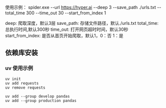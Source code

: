 使用示例：
spider.exe --url https://hyper.ai --deep 3 --save_path ./urls.txt --total_time 300 --time_out 30 --start_from_index 1

deep: 爬取深度，默认3层
save_path: 存储文件路径，默认./urls.txt
total_time: 总执行时间,默认300秒
time_out: 打开网页超时时间，默认30秒
start_from_index: 是否从首页开始爬取，默认1，0：否 1：是

## 依赖库安装
### uv 使用示例
```shell
uv init
uv add requests
uv remove requests

uv add --group develop pandas
uv add --group production pandas
```
